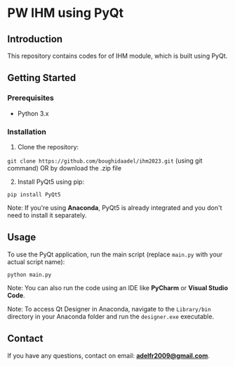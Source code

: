 # PW IHM using PyQt

## Introduction

This repository contains codes for of IHM module, which is built using PyQt.

## Getting Started

### Prerequisites

- Python 3.x

### Installation

1. Clone the repository:

```git clone https://github.com/boughidaadel/ihm2023.git``` (using git command) OR by download the .zip file

2. Install PyQt5 using pip:

```pip install PyQt5```

Note: If you're using **Anaconda**, PyQt5 is already integrated and you don't need to install it separately.

## Usage

To use the PyQt application, run the main script (replace `main.py` with your actual script name):

```python main.py```

Note: You can also run the code using an IDE like **PyCharm** or **Visual Studio Code**.

Note: To access Qt Designer in Anaconda, navigate to the `Library/bin` directory in your Anaconda folder and run the  `designer.exe` executable.



## Contact

If you have any questions, contact on email: **adelfr2009@gmail.com**.



